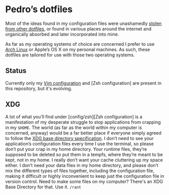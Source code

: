 Pedro’s dotfiles
================
Most of the ideas found in my configuration files were unashamedly [stolen from
other dotfiles][fork dotfiles], or found in various places around the internet
and organically absorbed and later incorporated into mine.

As far as my operating systems of choice are concerned I prefer to use [Arch
Linux] or Apple’s OS X on my personal machines. As such, these dotfiles are
tailored for use with those two operating systems.


Status
------
Currently only my [Vim configuration] and [Zsh configuration] are present in
this repository, but it's evolving.


XDG
---
A lot of what you’ll find under [config/zsh][Zsh configuration] is a
manifestation of my desperate struggle to stop applications from crapping in my
`$HOME`. The world (as far as the world within my computer is concerned, anyway)
would be a far better place if everyone simply agreed to follow the [XDG base
directory specification][XDG]. I don’t need to see your application’s
configuration files every time I use the terminal, so please don’t put your crap
in my home directory. Your runtime files, they’re supposed to be deleted so put
them in a tempfs, where they’re meant to be kept, not in my home. I really don’t
want your cache cluttering up my space either. I don’t need your data files in
my home directory, and please don’t mix the different types of files together,
including the configuration file, making it difficult or highly inconvenient to
keep just the configuration file in version control. Need to make some files on
my computer? There's an XDG Base Directory for that. Use it. `/rant`



[fork dotfiles]: http://zachholman.com/2010/08/dotfiles-are-meant-to-be-forked/
  "Dotfiles Are Meant to Be Forked"
[Arch Linux]: https://www.archlinux.org/ "Arch Linux"
[XDG]: http://standards.freedesktop.org/basedir-spec/basedir-spec-latest.html
  "XDG Base Directory Specification"

[Vim configuration]: config.d/vim/ "Vim configuration"
[Zsh configration]:  config.d/zsh/ "Zsh configuration"

